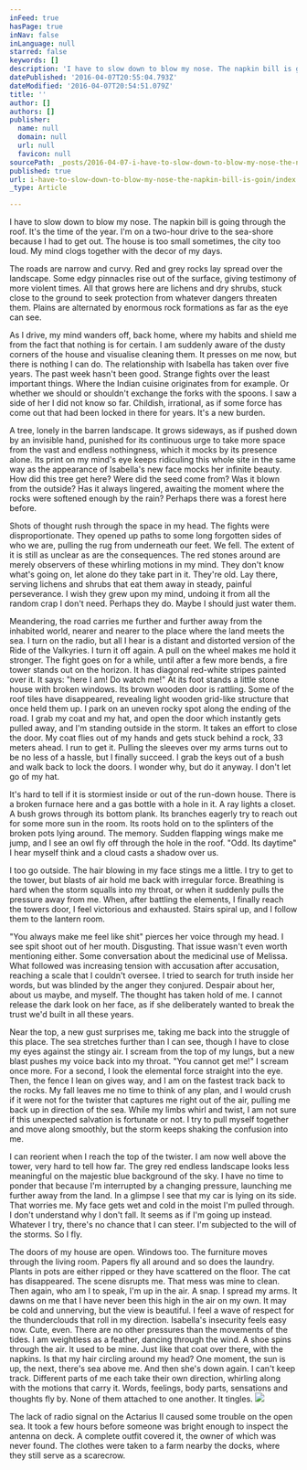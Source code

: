 ```yaml
---
inFeed: true
hasPage: true
inNav: false
inLanguage: null
starred: false
keywords: []
description: 'I have to slow down to blow my nose. The napkin bill is going through the roof. It’s the time of the year. I’m on a two-hour drive to the sea-shore because I had to get out. The house is too small sometimes, the city too loud. My mind clogs together with the decor of my days.'
datePublished: '2016-04-07T20:55:04.793Z'
dateModified: '2016-04-07T20:54:51.079Z'
title: ''
author: []
authors: []
publisher:
  name: null
  domain: null
  url: null
  favicon: null
sourcePath: _posts/2016-04-07-i-have-to-slow-down-to-blow-my-nose-the-napkin-bill-is-goin.md
published: true
url: i-have-to-slow-down-to-blow-my-nose-the-napkin-bill-is-goin/index.html
_type: Article

---
```

I have to slow down to blow my nose. The napkin bill is going through the roof. It's the time of the year. I'm on a two-hour drive to the sea-shore because I had to get out. The house is too small sometimes, the city too loud. My mind clogs together with the decor of my days.

The roads are narrow and curvy. Red and grey rocks lay spread over the landscape. Some edgy pinnacles rise out of the surface, giving testimony of more violent times. All that grows here are lichens and dry shrubs, stuck close to the ground to seek protection from whatever dangers threaten them. Plains are alternated by enormous rock formations as far as the eye can see.

As I drive, my mind wanders off, back home, where my habits and shield me from the fact that nothing is for certain. I am suddenly aware of the dusty corners of the house and visualise cleaning them. It presses on me now, but there is nothing I can do. The relationship with Isabella has taken over five years. The past week hasn't been good. Strange fights over the least important things. Where the Indian cuisine originates from for example. Or whether we should or shouldn't exchange the forks with the spoons. I saw a side of her I did not know so far. Childish, irrational, as if some force has come out that had been locked in there for years. It's a new burden.

A tree, lonely in the barren landscape. It grows sideways, as if pushed down by an invisible hand, punished for its continuous urge to take more space from the vast and endless nothingness, which it mocks by its presence alone. Its print on my mind's eye keeps ridiculing this whole site in the same way as the appearance of Isabella's new face mocks her infinite beauty. How did this tree get here? Were did the seed come from? Was it blown from the outside? Has it always lingered, awaiting the moment where the rocks were softened enough by the rain? Perhaps there was a forest here before.

Shots of thought rush through the space in my head. The fights were disproportionate. They opened up paths to some long forgotten sides of who we are, pulling the rug from underneath our feet. We fell. The extent of it is still as unclear as are the consequences. The red stones around are merely observers of these whirling motions in my mind. They don't know what's going on, let alone do they take part in it. They're old. Lay there, serving lichens and shrubs that eat them away in steady, painful perseverance. I wish they grew upon my mind, undoing it from all the random crap I don't need. Perhaps they do. Maybe I should just water them.

Meandering, the road carries me further and further away from the inhabited world, nearer and nearer to the place where the land meets the sea. I turn on the radio, but all I hear is a distant and distorted version of the Ride of the Valkyries. I turn it off again. A pull on the wheel makes me hold it stronger. The fight goes on for a while, until after a few more bends, a fire tower stands out on the horizon. It has diagonal red-white stripes painted over it. It says: "here I am! Do watch me!" At its foot stands a little stone house with broken windows. Its brown wooden door is rattling. Some of the roof tiles have disappeared, revealing light wooden grid-like structure that once held them up. I park on an uneven rocky spot along the ending of the road. I grab my coat and my hat, and open the door which instantly gets pulled away, and I'm standing outside in the storm. It takes an effort to close the door. My coat flies out of my hands and gets stuck behind a rock, 33 meters ahead. I run to get it. Pulling the sleeves over my arms turns out to be no less of a hassle, but I finally succeed. I grab the keys out of a bush and walk back to lock the doors. I wonder why, but do it anyway. I don't let go of my hat.

It's hard to tell if it is stormiest inside or out of the run-down house. There is a broken furnace here and a gas bottle with a hole in it. A ray lights a closet. A bush grows through its bottom plank. Its branches eagerly try to reach out for some more sun in the room. Its roots hold on to the splinters of the broken pots lying around. The memory. Sudden flapping wings make me jump, and I see an owl fly off through the hole in the roof. "Odd. Its daytime" I hear myself think and a cloud casts a shadow over us.

I too go outside. The hair blowing in my face stings me a little. I try to get to the tower, but blasts of air hold me back with irregular force. Breathing is hard when the storm squalls into my throat, or when it suddenly pulls the pressure away from me. When, after battling the elements, I finally reach the towers door, I feel victorious and exhausted. Stairs spiral up, and I follow them to the lantern room.

"You always make me feel like shit" pierces her voice through my head. I see spit shoot out of her mouth. Disgusting. That issue wasn't even worth mentioning either. Some conversation about the medicinal use of Melissa. What followed was increasing tension with accusation after accusation, reaching a scale that I couldn't oversee. I tried to search for truth inside her words, but was blinded by the anger they conjured. Despair about her, about us maybe, and myself. The thought has taken hold of me. I cannot release the dark look on her face, as if she deliberately wanted to break the trust we'd built in all these years.

Near the top, a new gust surprises me, taking me back into the struggle of this place. The sea stretches further than I can see, though I have to close my eyes against the stingy air. I scream from the top of my lungs, but a new blast pushes my voice back into my throat. "You cannot get me!" I scream once more. For a second, I look the elemental force straight into the eye. Then, the fence I lean on gives way, and I am on the fastest track back to the rocks. My fall leaves me no time to think of any plan, and I would crush if it were not for the twister that captures me right out of the air, pulling me back up in direction of the sea. While my limbs whirl and twist, I am not sure if this unexpected salvation is fortunate or not. I try to pull myself together and move along smoothly, but the storm keeps shaking the confusion into me.

I can reorient when I reach the top of the twister. I am now well above the tower, very hard to tell how far. The grey red endless landscape looks less meaningful on the majestic blue background of the sky. I have no time to ponder that because I'm interrupted by a changing pressure, launching me further away from the land. In a glimpse I see that my car is lying on its side. That worries me. My face gets wet and cold in the moist I'm pulled through. I don't understand why I don't fall. It seems as if I'm going up instead.  Whatever I try, there's no chance that I can steer. I'm subjected to the will of the storms. So I fly.

The doors of my house are open. Windows too. The furniture moves through the living room. Papers fly all around and so does the laundry. Plants in pots are either ripped or they have scattered on the floor. The cat has disappeared. The scene disrupts me. That mess was mine to clean. Then again, who am I to speak, I'm up in the air. A snap. I spread my arms. It dawns on me that I have never been this high in the air on my own. It may be cold and unnerving, but the view is beautiful. I feel a wave of respect for the thunderclouds that roll in my direction. Isabella's insecurity feels easy now. Cute, even. There are no other pressures than the movements of the tides. I am weightless as a feather, dancing through the wind. A shoe spins through the air. It used to be mine. Just like that coat over there, with the napkins. Is that my hair circling around my head? One moment, the sun is up, the next, there's sea above me. And then she's down again. I can't keep track. Different parts of me each take their own direction, whirling along with the motions that carry it. Words, feelings, body parts, sensations and thoughts fly by. None of them attached to one another. It tingles.
![](https://the-grid-user-content.s3-us-west-2.amazonaws.com/4ff11c68-5a63-4d6c-ab11-36a0052d3b0d.jpg)

The lack of radio signal on the Actarius II caused some trouble on the open sea. It took a few hours before someone was bright enough to inspect the antenna on deck. A complete outfit covered it, the owner of which was never found. The clothes were taken to a farm nearby the docks, where they still serve as a scarecrow.